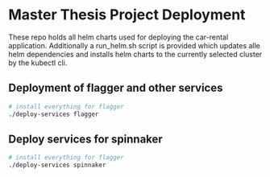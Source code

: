 # Master Thesis Project Deployment

These repo holds all helm charts used for deploying the car-rental application. Additionally a run_helm.sh script is provided which updates alle helm dependencies and installs helm charts to the currently selected cluster by the kubectl cli. 

## Deployment of flagger and other services
```bash
# install everything for flagger
./deploy-services flagger
```

## Deploy services for spinnaker
```bash
# install everything for flagger
./deploy-services spinnaker
```